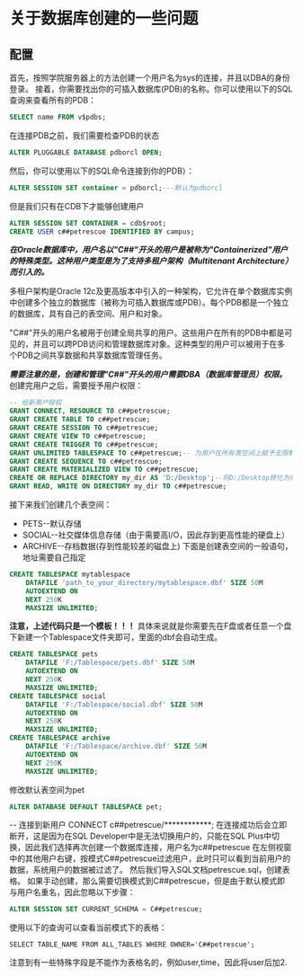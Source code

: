 # 关于数据库创建的一些问题
## 配置
  首先，按照学院服务器上的方法创建一个用户名为sys的连接，并且以DBA的身份登录。
  接着，你需要找出你的可插入数据库(PDB)的名称。你可以使用以下的SQL查询来查看所有的PDB：
```sql
SELECT name FROM v$pdbs;
```
在连接PDB之前，我们需要检查PDB的状态
```sql
ALTER PLUGGABLE DATABASE pdborcl OPEN;
```
然后，你可以使用以下的SQL命令连接到你的PDB）：
```sql
ALTER SESSION SET container = pdborcl;---默认为pdborcl
```
但是我们只有在CDB下才能够创建用户
```sql
ALTER SESSION SET CONTAINER = cdb$root;
CREATE USER c##petrescue IDENTIFIED BY campus;
```
***在Oracle数据库中，用户名以"C##"开头的用户是被称为"Containerized"用户的特殊类型。这种用户类型是为了支持多租户架构（Multitenant Architecture）而引入的。***

多租户架构是Oracle 12c及更高版本中引入的一种架构，它允许在单个数据库实例中创建多个独立的数据库（被称为可插入数据库或PDB）。每个PDB都是一个独立的数据库，具有自己的表空间、用户和对象。

"C##"开头的用户名被用于创建全局共享的用户。这些用户在所有的PDB中都是可见的，并且可以跨PDB访问和管理数据库对象。这种类型的用户可以被用于在多个PDB之间共享数据和共享数据库管理任务。

***需要注意的是，创建和管理"C##"开头的用户需要DBA（数据库管理员）权限。***
创建完用户之后，需要授予用户权限：
```sql
-- 给新用户授权
GRANT CONNECT, RESOURCE TO c##petrescue;
GRANT CREATE TABLE TO c##petrescue;
GRANT CREATE SESSION TO c##petrescue;
GRANT CREATE VIEW TO c##petrescue;
GRANT CREATE TRIGGER TO c##petrescue;
GRANT UNLIMITED TABLESPACE TO c##petrescue;-- 为用户在所有表空间上赋予无限制的配额
GRANT CREATE SEQUENCE TO c##petrescue;
GRANT CREATE MATERIALIZED VIEW TO c##petrescue;
CREATE OR REPLACE DIRECTORY my_dir AS 'D:/Desktop';--将D:/Desktop转化为存储图片的路径
GRANT READ, WRITE ON DIRECTORY my_dir TO c##petrescue;
```
接下来我们创建几个表空间：
- PETS--默认存储
- SOCIAL--社交媒体信息存储（由于需要高I/O，因此存到更高性能的硬盘上）
- ARCHIVE--存档数据(存到性能较差的磁盘上)
下面是创建表空间的一般语句，地址需要自己指定
```sql
CREATE TABLESPACE mytablespace
    DATAFILE 'path_to_your_directory/mytablespace.dbf' SIZE 50M 
    AUTOEXTEND ON 
    NEXT 250K 
    MAXSIZE UNLIMITED;
```
**注意，上述代码只是一个模板！！！**
具体来说就是你需要先在F盘或者任意一个盘下新建一个Tablespace文件夹即可，里面的dbf会自动生成。
```sql
CREATE TABLESPACE pets
    DATAFILE 'F:/Tablespace/pets.dbf' SIZE 50M 
    AUTOEXTEND ON 
    NEXT 250K 
    MAXSIZE UNLIMITED;
CREATE TABLESPACE social
    DATAFILE 'F:/Tablespace/social.dbf' SIZE 50M 
    AUTOEXTEND ON 
    NEXT 250K 
    MAXSIZE UNLIMITED;
CREATE TABLESPACE archive
    DATAFILE 'F:/Tablespace/archive.dbf' SIZE 50M 
    AUTOEXTEND ON 
    NEXT 250K 
    MAXSIZE UNLIMITED;
```
修改默认表空间为pet
```sql
ALTER DATABASE DEFAULT TABLESPACE pet;
```
-- 连接到新用户
CONNECT c##petrescue/************;
在连接成功后会立即断开，这是因为在SQL Developer中是无法切换用户的，只能在SQL Plus中切换，因此我们选择再次创建一个数据库连接，用户名为c##petrescue
在左侧视窗中的其他用户右键，按模式C##petrescue过滤用户，此时只可以看到当前用户的数据，系统用户的数据被过滤了。
然后我们导入SQL文档petrescue.sql，创建表格。
如果手动创建，那么需要切换模式到C##petrescue，但是由于默认模式即与用户名重名，因此忽略以下步骤：
```sql
ALTER SESSION SET CURRENT_SCHEMA = C##petrescue;
```
使用以下的查询可以查看当前模式下的表格：
```
SELECT TABLE_NAME FROM ALL_TABLES WHERE OWNER='C##petrescue';
```
注意到有一些特殊字段是不能作为表格名的，例如user,time，因此将user后加2.





